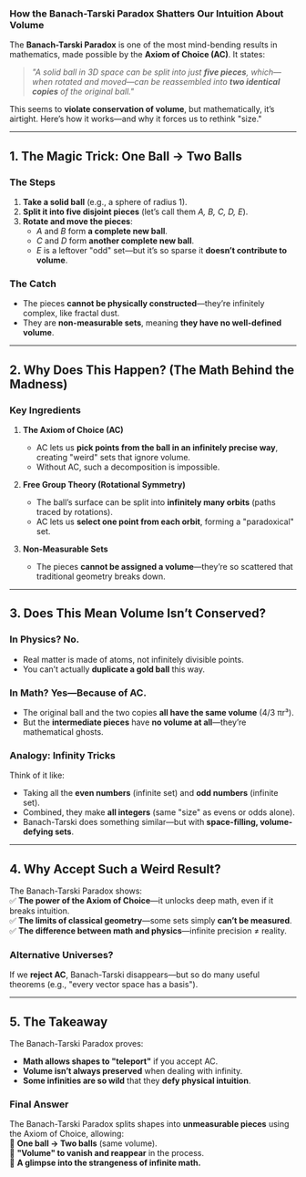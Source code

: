 ### **How the Banach-Tarski Paradox Shatters Our Intuition About Volume**  

The **Banach-Tarski Paradox** is one of the most mind-bending results in mathematics, made possible by the **Axiom of Choice (AC)**. It states:  

> *"A solid ball in 3D space can be split into just **five pieces**, which—when rotated and moved—can be reassembled into **two identical copies** of the original ball."*  

This seems to **violate conservation of volume**, but mathematically, it’s airtight. Here’s how it works—and why it forces us to rethink "size."  

---

## **1. The Magic Trick: One Ball → Two Balls**  
### **The Steps**  
1. **Take a solid ball** (e.g., a sphere of radius 1).  
2. **Split it into five disjoint pieces** (let’s call them *A, B, C, D, E*).  
3. **Rotate and move the pieces**:  
   - *A* and *B* form **a complete new ball**.  
   - *C* and *D* form **another complete new ball**.  
   - *E* is a leftover "odd" set—but it’s so sparse it **doesn’t contribute to volume**.  

### **The Catch**  
- The pieces **cannot be physically constructed**—they’re infinitely complex, like fractal dust.  
- They are **non-measurable sets**, meaning **they have no well-defined volume**.  

---

## **2. Why Does This Happen? (The Math Behind the Madness)**  
### **Key Ingredients**  
1. **The Axiom of Choice (AC)**  
   - AC lets us **pick points from the ball in an infinitely precise way**, creating "weird" sets that ignore volume.  
   - Without AC, such a decomposition is impossible.  

2. **Free Group Theory (Rotational Symmetry)**  
   - The ball’s surface can be split into **infinitely many orbits** (paths traced by rotations).  
   - AC lets us **select one point from each orbit**, forming a "paradoxical" set.  

3. **Non-Measurable Sets**  
   - The pieces **cannot be assigned a volume**—they’re so scattered that traditional geometry breaks down.  

---

## **3. Does This Mean Volume Isn’t Conserved?**  
### **In Physics? No.**  
- Real matter is made of atoms, not infinitely divisible points.  
- You can’t actually **duplicate a gold ball** this way.  

### **In Math? Yes—Because of AC.**  
- The original ball and the two copies **all have the same volume** (4/3 πr³).  
- But the **intermediate pieces** have **no volume at all**—they’re mathematical ghosts.  

### **Analogy: Infinity Tricks**  
Think of it like:  
- Taking all the **even numbers** (infinite set) and **odd numbers** (infinite set).  
- Combined, they make **all integers** (same "size" as evens or odds alone).  
- Banach-Tarski does something similar—but with **space-filling, volume-defying sets**.  

---

## **4. Why Accept Such a Weird Result?**  
The Banach-Tarski Paradox shows:  
✅ **The power of the Axiom of Choice**—it unlocks deep math, even if it breaks intuition.  
✅ **The limits of classical geometry**—some sets simply **can’t be measured**.  
✅ **The difference between math and physics**—infinite precision ≠ reality.  

### **Alternative Universes?**  
If we **reject AC**, Banach-Tarski disappears—but so do many useful theorems (e.g., "every vector space has a basis").  

---

## **5. The Takeaway**  
The Banach-Tarski Paradox proves:  
- **Math allows shapes to "teleport"** if you accept AC.  
- **Volume isn’t always preserved** when dealing with infinity.  
- **Some infinities are so wild** that they **defy physical intuition**.  

### **Final Answer**  
The Banach-Tarski Paradox splits shapes into **unmeasurable pieces** using the Axiom of Choice, allowing:  
🔹 **One ball → Two balls** (same volume).  
🔹 **"Volume" to vanish and reappear** in the process.  
🔹 **A glimpse into the strangeness of infinite math.**  
